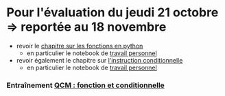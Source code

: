 # Pour l'évaluation du jeudi 21 octobre => reportée au 18 novembre
* revoir le [chapitre sur les fonctions en python](https://github.com/thfruchart/1nsi/blob/main/04)
  * en particulier le notebook de [travail personnel](https://github.com/thfruchart/1nsi/blob/main/04/TRAVAIL_PERSONNEL_Fonctions.ipynb)
* revoir également le chapitre sur [l'instruction conditionnelle ](https://github.com/thfruchart/1nsi/blob/main/03)
  * en particulier le notebook de [travail personnel](https://github.com/thfruchart/1nsi/blob/main/03/TRAVAIL_PERSO_if_elif_else.ipynb)

### Entraînement [QCM : fonction et conditionnelle](https://genumsi.inria.fr/qcm.php?h=0d84cb44e06135a0e83fee80009c8adb)
